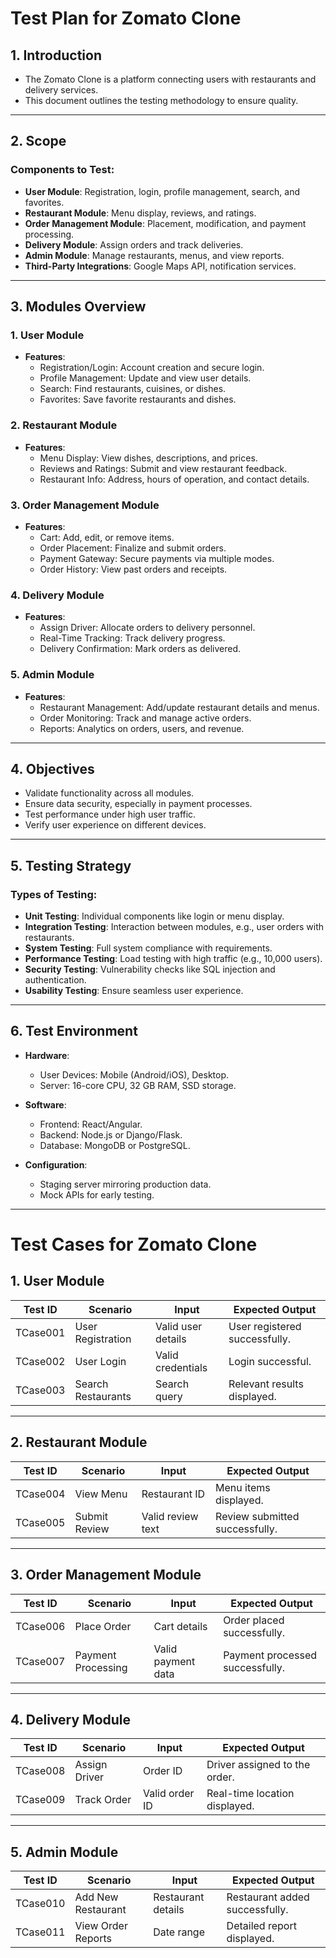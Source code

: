 # Test Plan for Zomato Clone

## 1. Introduction
- The Zomato Clone is a platform connecting users with restaurants and delivery services.
- This document outlines the testing methodology to ensure quality.

---

## 2. Scope
### Components to Test:
- **User Module**: Registration, login, profile management, search, and favorites.
- **Restaurant Module**: Menu display, reviews, and ratings.
- **Order Management Module**: Placement, modification, and payment processing.
- **Delivery Module**: Assign orders and track deliveries.
- **Admin Module**: Manage restaurants, menus, and view reports.
- **Third-Party Integrations**: Google Maps API, notification services.

---

## 3. Modules Overview

### **1. User Module**
- **Features**:
  - Registration/Login: Account creation and secure login.
  - Profile Management: Update and view user details.
  - Search: Find restaurants, cuisines, or dishes.
  - Favorites: Save favorite restaurants and dishes.

### **2. Restaurant Module**
- **Features**:
  - Menu Display: View dishes, descriptions, and prices.
  - Reviews and Ratings: Submit and view restaurant feedback.
  - Restaurant Info: Address, hours of operation, and contact details.

### **3. Order Management Module**
- **Features**:
  - Cart: Add, edit, or remove items.
  - Order Placement: Finalize and submit orders.
  - Payment Gateway: Secure payments via multiple modes.
  - Order History: View past orders and receipts.

### **4. Delivery Module**
- **Features**:
  - Assign Driver: Allocate orders to delivery personnel.
  - Real-Time Tracking: Track delivery progress.
  - Delivery Confirmation: Mark orders as delivered.

### **5. Admin Module**
- **Features**:
  - Restaurant Management: Add/update restaurant details and menus.
  - Order Monitoring: Track and manage active orders.
  - Reports: Analytics on orders, users, and revenue.

---

## 4. Objectives
- Validate functionality across all modules.
- Ensure data security, especially in payment processes.
- Test performance under high user traffic.
- Verify user experience on different devices.

---

## 5. Testing Strategy
### Types of Testing:
- **Unit Testing**: Individual components like login or menu display.
- **Integration Testing**: Interaction between modules, e.g., user orders with restaurants.
- **System Testing**: Full system compliance with requirements.
- **Performance Testing**: Load testing with high traffic (e.g., 10,000 users).
- **Security Testing**: Vulnerability checks like SQL injection and authentication.
- **Usability Testing**: Ensure seamless user experience.

---

## 6. Test Environment
- **Hardware**:
  - User Devices: Mobile (Android/iOS), Desktop.
  - Server: 16-core CPU, 32 GB RAM, SSD storage.

- **Software**:
  - Frontend: React/Angular.
  - Backend: Node.js or Django/Flask.
  - Database: MongoDB or PostgreSQL.

- **Configuration**:
  - Staging server mirroring production data.
  - Mock APIs for early testing.

---

# Test Cases for Zomato Clone

## 1. User Module

| **Test ID**    | **Scenario**        | **Input**             | **Expected Output**                    |
|----------------|---------------------|-----------------------|----------------------------------------|
| TCase001       | User Registration   | Valid user details    | User registered successfully.          |
| TCase002       | User Login          | Valid credentials     | Login successful.                      |
| TCase003       | Search Restaurants  | Search query          | Relevant results displayed.            |

---

## 2. Restaurant Module

| **Test ID**    | **Scenario**        | **Input**             | **Expected Output**                    |
|----------------|---------------------|-----------------------|----------------------------------------|
| TCase004       | View Menu           | Restaurant ID         | Menu items displayed.                  |
| TCase005       | Submit Review       | Valid review text     | Review submitted successfully.         |

---

## 3. Order Management Module

| **Test ID**    | **Scenario**        | **Input**             | **Expected Output**                    |
|----------------|---------------------|-----------------------|----------------------------------------|
| TCase006       | Place Order         | Cart details          | Order placed successfully.             |
| TCase007       | Payment Processing  | Valid payment data    | Payment processed successfully.        |

---

## 4. Delivery Module

| **Test ID**    | **Scenario**        | **Input**             | **Expected Output**                    |
|----------------|---------------------|-----------------------|----------------------------------------|
| TCase008       | Assign Driver       | Order ID              | Driver assigned to the order.          |
| TCase009       | Track Order         | Valid order ID        | Real-time location displayed.          |

---

## 5. Admin Module

| **Test ID**    | **Scenario**        | **Input**             | **Expected Output**                    |
|----------------|---------------------|-----------------------|----------------------------------------|
| TCase010       | Add New Restaurant  | Restaurant details    | Restaurant added successfully.         |
| TCase011       | View Order Reports  | Date range            | Detailed report displayed.            |
